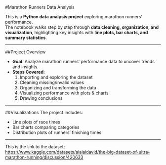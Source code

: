 #Marathon Runners Data Analysis

This is a **Python data analysis project** exploring marathon runners’ performance.  
The notebook walks step by step through **data cleaning, organization, and visualization**, highlighting key insights with **line plots, bar charts, and summary statistics**.

---

##Project Overview
- **Goal**: Analyze marathon runners’ performance data to uncover trends and insights.  
- **Steps Covered**:
  1. Importing and exploring the dataset  
  2. Cleaning missing/invalid values  
  3. Organizing and transforming the data  
  4. Visualizing performance with plots & charts  
  5. Drawing conclusions  

---

##Visualizations
The project includes:
- Line plots of race times  
- Bar charts comparing categories  
- Distribution plots of runners’ finishing times  

---

This is the link to the dataset: https://www.kaggle.com/datasets/aiaiaidavid/the-big-dataset-of-ultra-marathon-running/discussion/420633 

